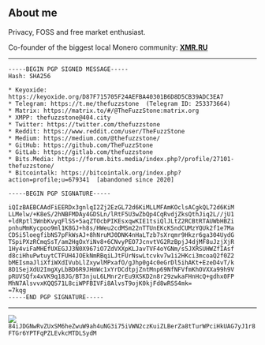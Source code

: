 ## About me

Privacy, FOSS and free market enthusiast. 

Co-founder of the biggest local Monero community: [**XMR.RU**](https://xmr.ru/)

---
```
-----BEGIN PGP SIGNED MESSAGE-----
Hash: SHA256

* Keyoxide: https://keyoxide.org/D87F715705F24AEFBA40301B6D8D5CB39ADC3EA7
* Telegram: https://t.me/thefuzzstone  (Telegram ID: 253373664)
* Matrix: https://matrix.to/#/@TheFuzzStone:matrix.org
* XMPP: thefuzzstone@404.city
* Twitter: https://twitter.com/thefuzzstone
* Reddit: https://www.reddit.com/user/TheFuzzStone
* Medium: https://medium.com/@thefuzzstone/
* GitHub: https://github.com/TheFuzzStone
* GitLab: https://gitlab.com/thefuzzstone
* Bits.Media: https://forum.bits.media/index.php?/profile/27101-thefuzzstone/
* Bitcointalk: https://bitcointalk.org/index.php?action=profile;u=679341  [abandoned since 2020]

-----BEGIN PGP SIGNATURE-----

iQIzBAEBCAAdFiEERDx3gnlqI2Zj2EzGL72d6KiMLLMFAmKOclsACgkQL72d6KiM
LLMelw/+K8eS/2hNBFMDAy4GDSLn/lRtF5U3wZbQp4CqRvdjZksQthJiq2L//jU1
+ldRptl3WnbKvyqFlSS+5aqZTOcbPIKEsxqwKIE1tsiQlJLtZ2RCBtRTAUWbHBZi
pnhuMmKycpoo9ml1K8GJ+h8s/HWeu2cdMSm22nTTUnEKcKSndCUMzYQUk2f1e7Ma
CDSi5loegfibNS7pFkWsAJ+8hNruMJ0DNK4nHaLTzb7sXrqmr9Hkzr6ga304UydG
TSpiPXzRCmqSsT/am2HgOxYiNv8+6CNvyPEO7JcnvtVG2RzBpjJ4djMF8uJzjXjR
1Hy4viFaMHEfUXEGJJ3N0X967iO7ZdVXXpKLJavTVF4oYGNm/s5JXRSUHWZfIAsf
d8ciHhuPwtuytCTFUH4JOEkNmRBqiLJtFUrNswLtcvkv7w1i2HKci3mcoaQ2f0Z2
bMEIsmaJliXfiWXdIVubLlZxywlMPxafO/gJhp0g4c0eGrDl5ihAKt+EzeD4vT/k
8D1SejXdU2ImgXyLbBD6R9JHmWc1xYrDCdtpjZntMnp69NfNFVfmKhOVXXa99h9V
pRUVSQfx4xVK9q18JG/BT3njuL6LMnr2rEu9XSKD2n8r29zwkaFHnHcQ+gdhx0FP
MhN7AlsvvxKQQS71L8ciWPFBIVFi8AlvsT9ojK0kjFd8wRSS4mk=
=7kqg
-----END PGP SIGNATURE-----
```
---


![](https://i.imgur.com/QfJ10ym.png)
`84iJDGNwRvZUxSM6heZwuW9ah4uNG3i75iVWN2czKuiZLBerZa8tTurWPciHkUAG7yJ1r8FTGr6YPTFqPZLEvkcMTDLSydM`


